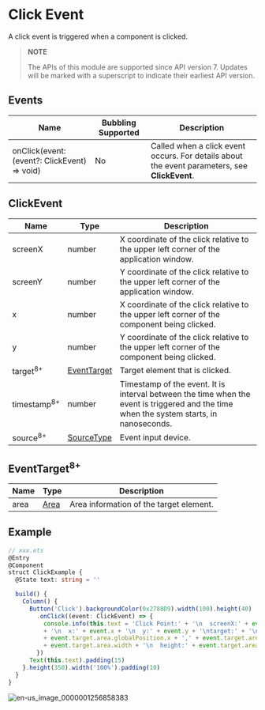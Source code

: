 # Click Event

A click event is triggered when a component is clicked.

>  **NOTE**
>
>  The APIs of this module are supported since API version 7. Updates will be marked with a superscript to indicate their earliest API version.


## Events

| Name                                      | Bubbling Supported| Description                             |
| ---------------------------------------- | ---- | --------------------------------- |
| onClick(event: (event?: ClickEvent) =&gt; void) | No   | Called when a click event occurs. For details about the event parameters, see **ClickEvent**.|

## ClickEvent
| Name           | Type                                | Description                                                    |
| ------------------- | ------------------------------------ | -------------------------------------------------------- |
| screenX             | number                               | X coordinate of the click relative to the upper left corner of the application window.                     |
| screenY             | number                               | Y coordinate of the click relative to the upper left corner of the application window.                     |
| x                   | number                               | X coordinate of the click relative to the upper left corner of the component being clicked.                   |
| y                   | number                               | Y coordinate of the click relative to the upper left corner of the component being clicked.                   |
| target<sup>8+</sup> | [EventTarget](#eventtarget8) | Target element that is clicked.                                        |
| timestamp<sup>8+</sup>           | number                               | Timestamp of the event. It is interval between the time when the event is triggered and the time when the system starts, in nanoseconds.|
| source<sup>8+</sup>    | [SourceType](ts-gesture-settings.md) | Event input device.                             |

## EventTarget<sup>8+</sup>

| Name  | Type                     | Description        |
| ---- | ------------------------- | ---------- |
| area | [Area](ts-types.md#area8) | Area information of the target element.|



## Example

```ts
// xxx.ets
@Entry
@Component
struct ClickExample {
  @State text: string = ''

  build() {
    Column() {
      Button('Click').backgroundColor(0x2788D9).width(100).height(40)
        .onClick((event: ClickEvent) => {
          console.info(this.text = 'Click Point:' + '\n  screenX:' + event.screenX + '\n  screenY:' + event.screenY
          + '\n  x:' + event.x + '\n  y:' + event.y + '\ntarget:' + '\n  component globalPos:('
          + event.target.area.globalPosition.x + ',' + event.target.area.globalPosition.y + ')\n  width:'
          + event.target.area.width + '\n  height:' + event.target.area.height)
        })
      Text(this.text).padding(15)
    }.height(350).width('100%').padding(10)
  }
}
```


![en-us_image_0000001256858383](figures/en-us_image_0000001256858383.gif)
